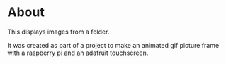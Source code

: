 ﻿# About

This displays images from a folder.

It was created as part of a project to make an animated gif picture frame with a raspberry pi and an adafruit touchscreen.